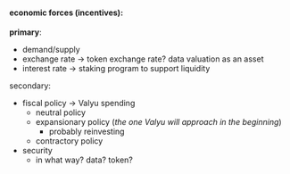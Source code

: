 #### economic forces (incentives):
**primary**:
- demand/supply
- exchange rate -> token exchange rate? data valuation as an asset
- interest rate -> staking program to support liquidity

secondary:
- fiscal policy -> Valyu spending 
	- neutral policy
	- expansionary policy (*the one Valyu will approach in the beginning*)
		- probably reinvesting
	- contractory policy
- security
	- in what way? data? token?







